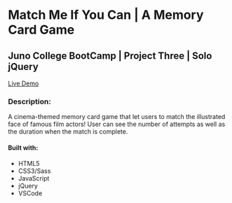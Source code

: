 # Match Me If You Can | A Memory Card Game 

## Juno College BootCamp | Project Three | Solo jQuery 

[Live Demo](https://mantonionip.github.io/match-me-game/)

### Description:
A cinema-themed memory card game that let users to match the illustrated face of famous film actors! User can see the number of attempts as well as the duration when the match is complete.

#### Built with:

* HTML5
* CSS3/Sass
* JavaScript
* jQuery
* VSCode
